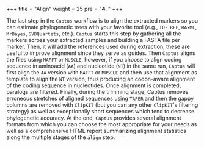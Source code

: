 +++
title = "Align"
weight = 25
pre = "<b>4. </b>"
+++

The last step in the `Captus` workflow is to align the extracted markers so you can estimate phylogenetic trees with your favorite tool (e.g., `IQ-TREE`, `RAxML`, `MrBayes`, `SVDQuartets`, etc.).
`Captus` starts this step by gathering all the markers across your extracted samples and building a FASTA file per marker. Then, it will add the references used during extraction, these are useful to improve alignment since they serve as guides. Then `Captus` aligns the files using `MAFFT` or `MUSCLE`, however, if you choose to align coding sequence in aminoacid (`AA`) and nucleotide (`NT`) in the same run, `Captus` will first align the `AA` version with `MAFFT` or `MUSCLE` and then use that alignment as template to align the `NT` version, thus producing an codon-aware alignment of the coding sequence in nucleotides. Once alignment is completed, paralogs are filtered. Finally, during the trimming stage, Captus removes erroneous stretches of aligned sequences using `TAPER` and then the gappy columns are removed with `ClipKIT` (but you can any other `ClipKIT`'s filtering strategy) as well as exceptionally short sequences which tend to decrease phylogenetic accuracy.
At the end, `Captus` provides several alignment formats from which you can choose the most appropriate for your needs as well as a comprehensive HTML report summarizing alignment statistics along the multiple stages of the `align` step.